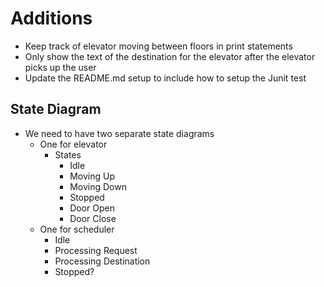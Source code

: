 # Additions

- Keep track of elevator moving between floors in print statements
- Only show the text of the destination for the elevator after the elevator picks up the user
- Update the README.md setup to include how to setup the Junit test


## State Diagram
- We need to have two separate state diagrams
  - One for elevator
    - States
      - Idle
      - Moving Up
      - Moving Down
      - Stopped
      - Door Open
      - Door Close
  - One for scheduler
    - Idle
    - Processing Request
    - Processing Destination
    - Stopped?
    
    
